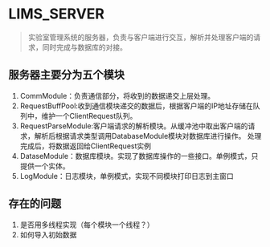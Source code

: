 # LIMS_SERVER

> 实验室管理系统的服务器，负责与客户端进行交互，解析并处理客户端的请求，同时完成与数据库的对接。

## 服务器主要分为五个模块
1. CommModule：负责通信部分，将收到的数据递交上层处理。
2. RequestBuffPool:收到通信模块递交的数据后，根据客户端的IP地址存储在队列中，维护一个ClientRequest队列。
3. RequestParseModule:客户端请求的解析模块。从缓冲池中取出客户端的请求，解析后根据请求类型调用DatabaseModule模块对数据库进行操作。
处理完成后，将数据返回给ClientRequest实例
4. DataseModule：数据库模块。实现了数据库操作的一些接口。单例模式，只提供一个实体。
5. LogModule：日志模块，单例模式，实现不同模块打印日志到主窗口

## 存在的问题
1. 是否用多线程实现（每个模块一个线程？）
2. 如何导入初始数据